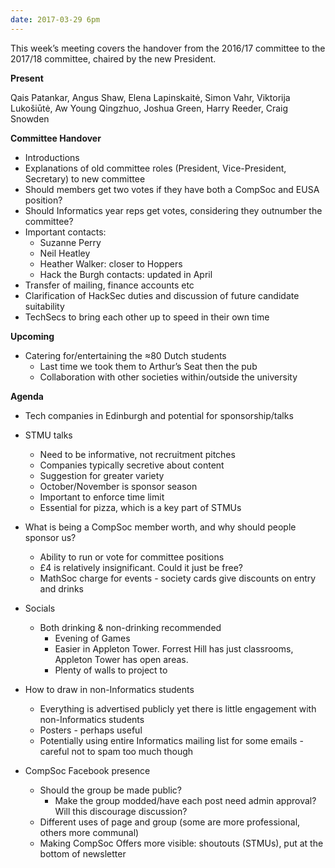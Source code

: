 ```yaml
---
date: 2017-03-29 6pm
---
```


This week’s meeting covers the handover from the 2016/17 committee to the 2017/18 committee, chaired by the new President.

**Present**

Qais Patankar, Angus Shaw, Elena Lapinskaitė, Simon Vahr, Viktorija Lukošiūtė, Aw Young Qingzhuo, Joshua Green, Harry Reeder, Craig Snowden

**Committee Handover**

- Introductions
- Explanations of old committee roles (President, Vice-President, Secretary) to new committee
- Should members get two votes if they have both a CompSoc and EUSA position?
- Should Informatics year reps get votes, considering they outnumber the committee?
- Important contacts:
  - Suzanne Perry
  - Neil Heatley
  - Heather Walker: closer to Hoppers
  - Hack the Burgh contacts: updated in April
- Transfer of mailing, finance accounts etc
- Clarification of HackSec duties and discussion of future candidate suitability
- TechSecs to bring each other up to speed in their own time

**Upcoming**

- Catering for/entertaining the ≈80 Dutch students
  - Last time we took them to Arthur’s Seat then the pub
  - Collaboration with other societies within/outside the university

**Agenda**

- Tech companies in Edinburgh and potential for sponsorship/talks
- STMU talks

  - Need to be informative, not recruitment pitches
  - Companies typically secretive about content
  - Suggestion for greater variety
  - October/November is sponsor season
  - Important to enforce time limit
  - Essential for pizza, which is a key part of STMUs

- What is being a CompSoc member worth, and why should people sponsor us?

  - Ability to run or vote for committee positions
  - £4 is relatively insignificant. Could it just be free?
  - MathSoc charge for events - society cards give discounts on entry and drinks

- Socials

  - Both drinking & non-drinking recommended
    - Evening of Games
    - Easier in Appleton Tower. Forrest Hill has just classrooms, Appleton Tower has open areas.
    - Plenty of walls to project to

- How to draw in non-Informatics students
  - Everything is advertised publicly yet there is little engagement with non-Informatics students
  - Posters - perhaps useful
  - Potentially using entire Informatics mailing list for some emails - careful not to spam too much though
- CompSoc Facebook presence
  - Should the group be made public?
    - Make the group modded/have each post need admin approval? Will this discourage discussion?
  - Different uses of page and group (some are more professional, others more communal)
  - Making CompSoc Offers more visible: shoutouts (STMUs), put at the bottom of newsletter
